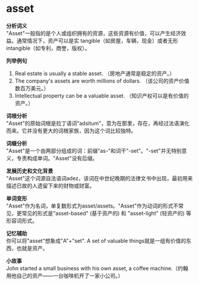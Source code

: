 # asset

**分析词义**  
"Asset"一般指的是个人或组织拥有的资源，这些资源有价值，可以产生经济效益。通常情况下，资产可以是实 tangible（如房屋，车辆，现金）或者无形 intangible（如专利，商誉，版权）。

  

**列举例句**

  

1.  Real estate is usually a stable asset. （房地产通常是稳定的资产。）
2.  The company's assets are worth millions of dollars. （该公司的资产价值数百万美元。）
3.  Intellectual property can be a valuable asset. （知识产权可以是有价值的资产。）

  

**词根分析**  
"Asset"的原始词根是拉丁语词"adsitum"，意为在那里，存在，再经过法语演化而来。它并没有更大的词根家族，因为这个词比较独特。

  

**词缀分析**  
"Asset"是一个由两部分组成的词：前缀"as-"和词干"-set"。"-set"并无特别意义，专责构成单词。"Asset"没有后缀。

  

**发展历史和文化背景**  
"Asset"这个词源自法语词adez，该词在中世纪晚期的法律文书中出现，最初用来描述已故的人遗留下来的财物或财富。

  

**单词变形**  
"Asset"作为名词，单复数形式为asset/assets。"Asset"作为动词的形式不常见，更常见的形式是"asset-based" (基于资产的) 和 "asset-light" (轻资产的) 等形容词形式。

  

**记忆辅助**  
你可以将"asset"想象成"A"+"set". A set of valuable things就是一组有价值的东西，也就是资产。

  

**小故事**  
John started a small business with his own asset, a coffee machine.（约翰用他自己的资产——一台咖啡机开了一家小公司。）
